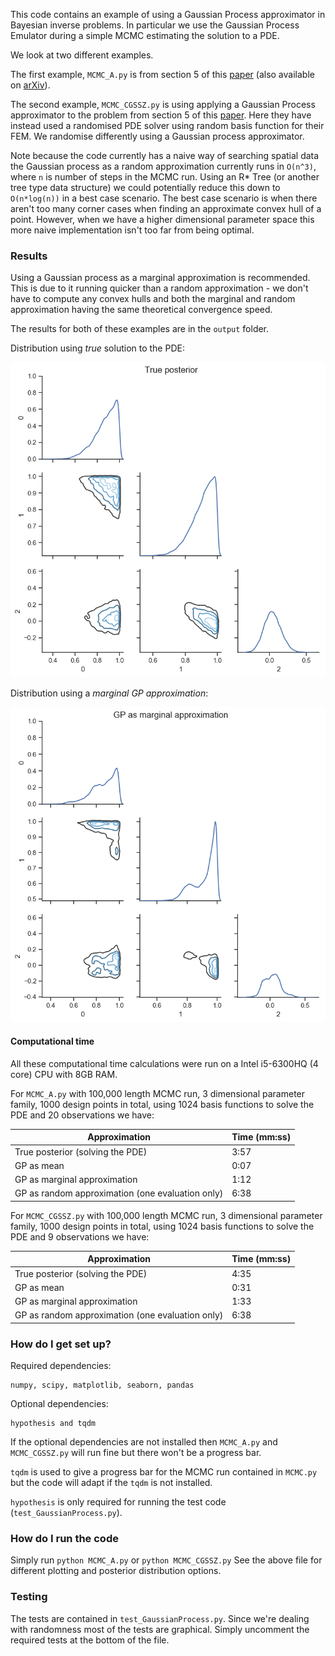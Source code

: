 This code contains an example of using a Gaussian Process approximator in Bayesian inverse problems.  In particular we use the Gaussian Process Emulator during a simple MCMC estimating the solution to a PDE.

We look at two different examples.

The first example, `MCMC_A.py` is from section 5 of this [paper](http://dx.doi.org/10.1090/mcom/3244) (also available on [arXiv](https://arxiv.org/abs/1603.02004)).

The second example, `MCMC_CGSSZ.py` is using applying a Gaussian Process approximator to the problem from section 5 of this [paper](https://doi.org/10.1007/s11222-016-9671-0).  Here they have instead used a randomised PDE solver using random basis function for their FEM.
We randomise differently using a Gaussian process approximator.

Note because the code currently has a naive way of searching spatial data the Gaussian process as a random approximation currently runs in `O(n^3)`, where `n` is number of steps in the MCMC run.
Using an R* Tree (or another tree type data structure) we could potentially reduce this down to `O(n*log(n))` in a best case scenario.  The best case scenario is when there aren't too many corner cases when finding an approximate convex hull of a point.  However, when we have a higher dimensional parameter space this more naive implementation isn't too far from being optimal.

### Results ###

Using a Gaussian process as a marginal approximation is recommended.  This is due to it running quicker than a random approximation - we don't have to compute any convex hulls and both the marginal and random approximation having the same theoretical convergence speed.

The results for both of these examples are in the `output` folder.

Distribution using *true* solution to the PDE:

![True solution](output/A_true.png)

Distribution using a *marginal GP approximation*:

![Marginal approx solution](output/A_marginal.png)


#### Computational time ####

All these computational time calculations were run on a Intel i5-6300HQ (4 core) CPU with 8GB RAM.

For `MCMC_A.py` with 100,000 length MCMC run, 3 dimensional parameter family, 1000 design points in total, using 1024 basis functions to solve the PDE and 20 observations we have:

Approximation | Time (mm:ss) 
 ---- | ---- 
True posterior (solving the PDE) | 3:57
GP as mean | 0:07 
GP as marginal approximation | 1:12 
GP as random approximation (one evaluation only) | 6:38

For `MCMC_CGSSZ.py` with 100,000 length MCMC run, 3 dimensional parameter family, 1000 design points in total, using 1024 basis functions to solve the PDE and 9 observations we have:

Approximation | Time (mm:ss) 
 ---- | ---- 
True posterior (solving the PDE) | 4:35
GP as mean | 0:31 
GP as marginal approximation | 1:33 
GP as random approximation (one evaluation only) | 6:38

### How do I get set up? ###

Required dependencies:

	numpy, scipy, matplotlib, seaborn, pandas

Optional dependencies:

	hypothesis and tqdm

If the optional dependencies are not installed then `MCMC_A.py` and `MCMC_CGSSZ.py` will run fine but there won't be a progress bar.

`tqdm` is used to give a progress bar for the MCMC run contained in `MCMC.py` but the code will adapt if the `tqdm` is not installed.

`hypothesis` is only required for running the test code (`test_GaussianProcess.py`).
	

### How do I run the code ###
Simply run `python MCMC_A.py` or `python MCMC_CGSSZ.py`
See the above file for different plotting and posterior distribution options.

### Testing ####
The tests are contained in `test_GaussianProcess.py`.  Since we're dealing with randomness most of the tests are graphical.  Simply uncomment the required tests at the bottom of the file.